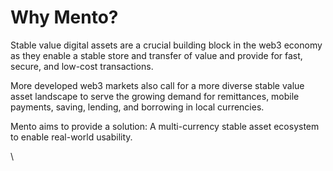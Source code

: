 # Why Mento?

Stable value digital assets are a crucial building block in the web3 economy as they enable a stable store and transfer of value and provide for fast, secure, and low-cost transactions.&#x20;

More developed web3 markets also call for a more diverse stable value asset landscape to serve the growing demand for remittances, mobile payments, saving, lending, and borrowing in local currencies.

Mento aims to provide a solution: A multi-currency stable asset ecosystem to enable real-world usability.

\
